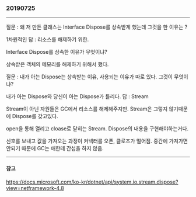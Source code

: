 ### 20190725
---
질문 : 왜 저 만든 클래스는 Interface Dispose를 상속받게 했는데 그것을 한 이유는 ?

1차원적인 답 : 리소스를 해제하기 위한.

Interface Dispose를 상속한 이유가 무엇이냐?

상속받은 객체의 메모리를 해제하기 위해서 했다.

질문 : 내가 아는 Dispose는 상속받는 이유, 사용되는 이유가 따로 있다. 그것이 무엇이냐?

내가 아는 Dispose와 당신이 아는 Dispose가 틀리다.
답 : Stream

Stream이 아닌 자원들은 GC에서 리소스를 해제해주지만.
Stream은 그렇지 않기때문에 Dispose를 갖고있다.

open을 통해 열리고 cloase로 닫히는 Stream.
Dispose의 내용을 구현해야하는거다.

신호를 보내고 값을 가져오는 과정이 커넥터를 오픈, 클로즈가 떨어짐.
중간에 가져가면 안되기 때문에 GC는 애한테 간섭을 하지 않음.

---
#### 참고

https://docs.microsoft.com/ko-kr/dotnet/api/system.io.stream.dispose?view=netframework-4.8